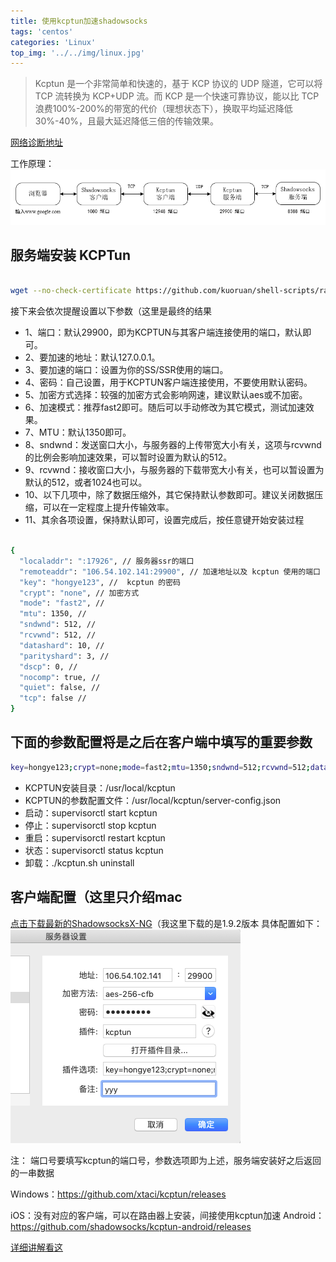 ```yaml
---
title: 使用kcptun加速shadowsocks
tags: 'centos'
categories: 'Linux'
top_img: '../../img/linux.jpg'
---
```


> Kcptun 是一个非常简单和快速的，基于 KCP 协议的 UDP 隧道，它可以将 TCP 流转换为 KCP+UDP 流。而 KCP 是一个快速可靠协议，能以比 TCP 浪费100%-200%的带宽的代价（理想状态下），换取平均延迟降低 30%-40%，且最大延迟降低三倍的传输效果。




<a href="https://www.bilibili.com/blackboard/diagnostics.html" target="_blank">网络诊断地址</a>



工作原理：
![](../../img/kcp.png)


## 服务端安装 KCPTun

``` bash

wget --no-check-certificate https://github.com/kuoruan/shell-scripts/raw/master/kcptun/kcptun.sh && chmod +x ./kcptun.sh && ./kcptun.sh
```

接下来会依次提醒设置以下参数（这里是最终的结果
* 1、端口：默认29900，即为KCPTUN与其客户端连接使用的端口，默认即可。
* 2、要加速的地址：默认127.0.0.1。
* 3、要加速的端口：设置为你的SS/SSR使用的端口。
* 4、密码：自己设置，用于KCPTUN客户端连接使用，不要使用默认密码。
* 5、加密方式选择：较强的加密方式会影响网速，建议默认aes或不加密。
* 6、加速模式：推荐fast2即可。随后可以手动修改为其它模式，测试加速效果。
* 7、MTU：默认1350即可。
* 8、sndwnd：发送窗口大小，与服务器的上传带宽大小有关，这项与rcvwnd的比例会影响加速效果，可以暂时设置为默认的512。
* 9、rcvwnd：接收窗口大小，与服务器的下载带宽大小有关，也可以暂设置为默认的512，或者1024也可以。
* 10、以下几项中，除了数据压缩外，其它保持默认参数即可。建议关闭数据压缩，可以在一定程度上提升传输效率。
* 11、其余各项设置，保持默认即可，设置完成后，按任意键开始安装过程

``` bash

{
  "localaddr": ":17926", // 服务器ssr的端口
  "remoteaddr": "106.54.102.141:29900", // 加速地址以及 kcptun 使用的端口
  "key": "hongye123", //  kcptun 的密码
  "crypt": "none", // 加密方式
  "mode": "fast2", // 
  "mtu": 1350, // 
  "sndwnd": 512, // 
  "rcvwnd": 512, // 
  "datashard": 10, // 
  "parityshard": 3, // 
  "dscp": 0, // 
  "nocomp": true, // 
  "quiet": false, // 
  "tcp": false // 
}
```
## 下面的参数配置将是之后在客户端中填写的重要参数

``` bash
key=hongye123;crypt=none;mode=fast2;mtu=1350;sndwnd=512;rcvwnd=512;datashard=10;parityshard=3;dscp=0;nocomp
```

* KCPTUN安装目录：/usr/local/kcptun
* KCPTUN的参数配置文件：/usr/local/kcptun/server-config.json
* 启动：supervisorctl start kcptun
* 停止：supervisorctl stop kcptun
* 重启：supervisorctl restart kcptun
* 状态：supervisorctl status kcptun
* 卸载：./kcptun.sh uninstall

## 客户端配置（这里只介绍mac
<a href="https://github.com/shadowsocks/ShadowsocksX-NG/releases" target="_blank">点击下载最新的ShadowsocksX-NG</a>（我这里下载的是1.9.2版本
具体配置如下：
![](../../img/ssr.png)

注： 端口号要填写kcptun的端口号，参数选项即为上述，服务端安装好之后返回的一串数据


Windows：<a href="https://github.com/xtaci/kcptun/releases" target="_blank" rel="noopener">https://github.com/xtaci/kcptun/releases</a>

iOS：没有对应的客户端，可以在路由器上安装，间接使用kcptun加速
Android：<a href="https://github.com/shadowsocks/kcptun-android/releases" target="_blank" rel="noopener">https://github.com/shadowsocks/kcptun-android/releases</a>



<a href="https://ssr.tools/588" target="_blank">详细讲解看这</a>



